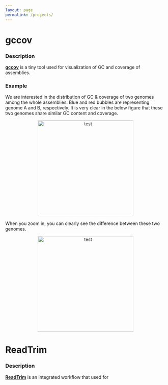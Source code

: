 ```yaml
---
layout: page
permalink: /projects/
---
```



# gccov

### Description
**[gccov]()** is a tiny tool used for visualization of GC and coverage of assemblies.

### Example
We are interested in the distribution of GC & coverage of two genomes among the whole assemblies.
Blue and red bubbles are representing genome A and B, respectively. It is very clear in the below figure that these two genomes share similar GC content and coverage.

<p align="center">
  <img width="300" src="https://github.com/jlli6t/jlli6t.github.io/assets/_imgs/gccov_p0.png" alt="test">
</p>

When you zoom in, you can clearly see the difference between these two genomes.
<p align="center">
  <img width="300" src="https://github.com/jlli6t/jlli6t.github.io/assets/_imgs/gccov_p1.png" alt="test">
</p>



# ReadTrim

### Description
**[ReadTrim]()** is an integrated workflow that used for
